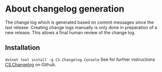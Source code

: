 # About changelog generation #
The change log which is generated based on commit messages since the last release.
Creating change logs manually is only done in preparation of a new release. This allows a final human review of the change log.

## Installation ##
`dotnet tool install -g CS.Changelog.Console`
See for further instructions [CS.Changelog](https://github.com/cswebworks/CS.Changelog) on Github.